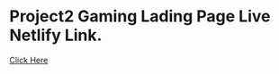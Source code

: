 # Project2 Gaming Lading Page Live Netlify Link.

[Click Here](https://project3-gaming-site.netlify.app/)
